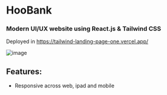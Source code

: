# HooBank
### Modern UI/UX website using React.js & Tailwind CSS

Deployed in https://tailwind-landing-page-one.vercel.app/

![image](https://user-images.githubusercontent.com/116620586/232193361-4756f120-654b-4475-a660-aedda8f68037.png)



## Features: 
- Responsive across web, ipad and mobile 

